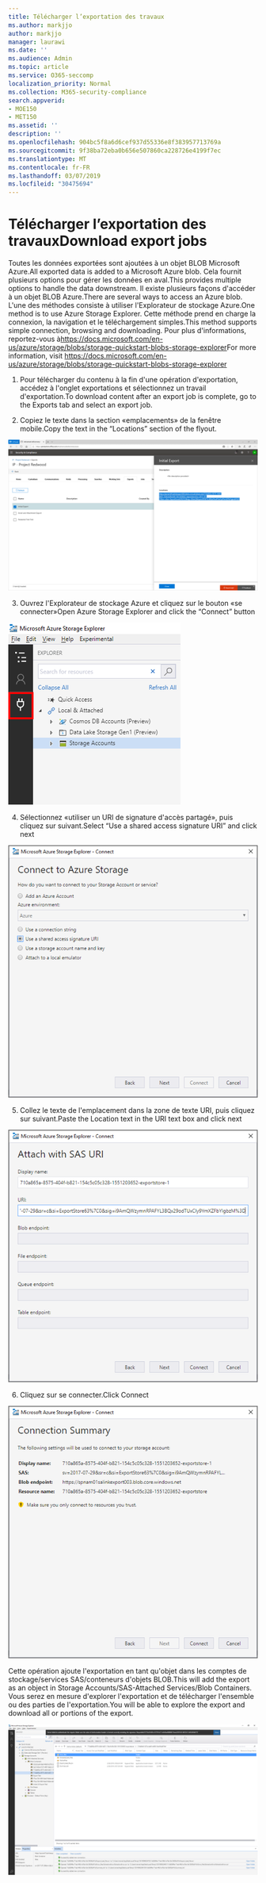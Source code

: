 ```yaml
---
title: Télécharger l’exportation des travaux
ms.author: markjjo
author: markjjo
manager: laurawi
ms.date: ''
ms.audience: Admin
ms.topic: article
ms.service: O365-seccomp
localization_priority: Normal
ms.collection: M365-security-compliance
search.appverid:
- MOE150
- MET150
ms.assetid: ''
description: ''
ms.openlocfilehash: 904bc5f8a6d6cef937d55336e8f383957713769a
ms.sourcegitcommit: 9f38ba72eba0b656e507860ca228726e4199f7ec
ms.translationtype: MT
ms.contentlocale: fr-FR
ms.lasthandoff: 03/07/2019
ms.locfileid: "30475694"
---
```

# <a name="download-export-jobs"></a><span data-ttu-id="834e3-102">Télécharger l’exportation des travaux</span><span class="sxs-lookup"><span data-stu-id="834e3-102">Download export jobs</span></span>

<span data-ttu-id="834e3-103">Toutes les données exportées sont ajoutées à un objet BLOB Microsoft Azure.</span><span class="sxs-lookup"><span data-stu-id="834e3-103">All exported data is added to a Microsoft Azure blob.</span></span> <span data-ttu-id="834e3-104">Cela fournit plusieurs options pour gérer les données en aval.</span><span class="sxs-lookup"><span data-stu-id="834e3-104">This provides multiple options to handle the data downstream.</span></span> <span data-ttu-id="834e3-105">Il existe plusieurs façons d'accéder à un objet BLOB Azure.</span><span class="sxs-lookup"><span data-stu-id="834e3-105">There are several ways to access an Azure blob.</span></span> <span data-ttu-id="834e3-106">L'une des méthodes consiste à utiliser l'Explorateur de stockage Azure.</span><span class="sxs-lookup"><span data-stu-id="834e3-106">One method is to use Azure Storage Explorer.</span></span> <span data-ttu-id="834e3-107">Cette méthode prend en charge la connexion, la navigation et le téléchargement simples.</span><span class="sxs-lookup"><span data-stu-id="834e3-107">This method supports simple connection, browsing and downloading.</span></span> <span data-ttu-id="834e3-108">Pour plus d'informations, reportez-vous à<https://docs.microsoft.com/en-us/azure/storage/blobs/storage-quickstart-blobs-storage-explorer></span><span class="sxs-lookup"><span data-stu-id="834e3-108">For more information, visit <https://docs.microsoft.com/en-us/azure/storage/blobs/storage-quickstart-blobs-storage-explorer></span></span>

1.  <span data-ttu-id="834e3-109">Pour télécharger du contenu à la fin d'une opération d'exportation, accédez à l'onglet exportations et sélectionnez un travail d'exportation.</span><span class="sxs-lookup"><span data-stu-id="834e3-109">To download content after an export job is complete, go to the Exports tab and select an export job.</span></span>

2.  <span data-ttu-id="834e3-110">Copiez le texte dans la section «emplacements» de la fenêtre mobile.</span><span class="sxs-lookup"><span data-stu-id="834e3-110">Copy the text in the “Locations” section of the flyout.</span></span>

![](../media/eDiscoExportJob.png)

3.  <span data-ttu-id="834e3-111">Ouvrez l'Explorateur de stockage Azure et cliquez sur le bouton «se connecter»</span><span class="sxs-lookup"><span data-stu-id="834e3-111">Open Azure Storage Explorer and click the “Connect” button</span></span>

![](../media/AzureStorageConnect.png)

4.  <span data-ttu-id="834e3-112">Sélectionnez «utiliser un URI de signature d'accès partagé», puis cliquez sur suivant.</span><span class="sxs-lookup"><span data-stu-id="834e3-112">Select “Use a shared access signature URI” and click next</span></span>

![](../media/AzureStorageConnect2.png)

5.  <span data-ttu-id="834e3-113">Collez le texte de l'emplacement dans la zone de texte URI, puis cliquez sur suivant.</span><span class="sxs-lookup"><span data-stu-id="834e3-113">Paste the Location text in the URI text box and click next</span></span>

![](../media/AzureStorageConnect3.png)

6.  <span data-ttu-id="834e3-114">Cliquez sur se connecter.</span><span class="sxs-lookup"><span data-stu-id="834e3-114">Click Connect</span></span>

![](../media/AzureStorageConnect4.png)

<span data-ttu-id="834e3-115">Cette opération ajoute l'exportation en tant qu'objet dans les comptes de stockage/services SAS/conteneurs d'objets BLOB.</span><span class="sxs-lookup"><span data-stu-id="834e3-115">This will add the export as an object in Storage Accounts/SAS-Attached Services/Blob Containers.</span></span> <span data-ttu-id="834e3-116">Vous serez en mesure d'explorer l'exportation et de télécharger l'ensemble ou des parties de l'exportation.</span><span class="sxs-lookup"><span data-stu-id="834e3-116">You will be able to explore the export and download all or portions of the export.</span></span>

![](../media/AzureStorageConnect5.png)